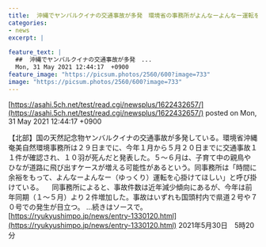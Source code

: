 ```yaml
---
title:  沖縄でヤンバルクイナの交通事故が多発　環境省の事務所がよんなーよんなー運転を呼びかけ  
categories:
- news
excerpt: |
  
feature_text: |
  ##  沖縄でヤンバルクイナの交通事故が多発　...
  Mon, 31 May 2021 12:44:17  +0900
feature_image: "https://picsum.photos/2560/600?image=733"
image: "https://picsum.photos/2560/600?image=733"
---
```


[https://asahi.5ch.net/test/read.cgi/newsplus/1622432657/](https://asahi.5ch.net/test/read.cgi/newsplus/1622432657/)
posted on Mon, 31 May 2021 12:44:17  +0900

<!--more-->

【北部】国の天然記念物ヤンバルクイナの交通事故が多発している。環境省沖縄奄美自然環境事務所は２９日までに、今年１月から５月２０日までに交通事故１１件が確認され、１０羽が死んだと発表した。５〜６月は、子育て中の親鳥やひなが道路に飛び出すケースが増える可能性があるという。同事務所は「時間に余裕をもって、よんなーよんなー（ゆっくり）運転を心掛けてほしい」と呼び掛けている。 　同事務所によると、事故件数は近年減少傾向にあるが、今年は前年同期（１〜５月）より２件増加した。事故はいずれも国頭村内で県道２号や７０号での発生が目立つ。 …続きはソースで。 [https://ryukyushimpo.jp/news/entry-1330120.html](https://ryukyushimpo.jp/news/entry-1330120.html) 2021年5月30日　5時20分
